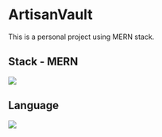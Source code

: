 # ArtisanVault
This is a personal project using MERN stack.

<h2>Stack - MERN</h2>
<p>
  <a href="https://skillicons.dev">
    <img src="https://skillicons.dev/icons?i=mongodb,express,react,nodejs" />
  </a>
</p>

<h2>Language</h2>
<p>
  <a href="https://skillicons.dev">
    <img src="https://skillicons.dev/icons?i=js" />
  </a>
</p>

